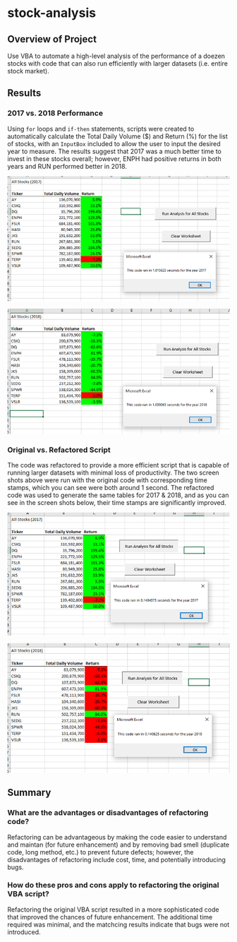 # stock-analysis

## Overview of Project

Use VBA to automate a high-level analysis of the performance of a doezen stocks with code that can also run efficiently with larger datasets (i.e. entire stock market).

## Results

### 2017 vs. 2018 Performance

Using `for` loops and `if-then` statements, scripts were created to automatically calculate the Total Daily Volume ($) and Return (%) for the list of stocks, with an `InputBox` included to allow the user to input the desired year to measure. The results suggest that 2017 was a much better time to invest in these stocks overall; however, ENPH had positive returns in both years and RUN performed better in 2018.  

![](/Resources/VBA_Challenge_2017_Orig_Code.png)

![](/Resources/VBA_Challenge_2018_Orig_Code.png)

### Original vs. Refactored Script

The code was refactored to provide a more efficient script that is capable of running larger datasets with minimal loss of productivity. The two screen shots above were run with the original code with corresponding time stamps, which you can see were both around 1 second. The refactored code was used to generate the same tables for 2017 & 2018, and as you can see in the screen shots below, their time stamps are significantly improved.

![](/Resources/VBA_Challenge_2017.png)

![](/Resources/VBA_Challenge_2018.png)

## Summary

### What are the advantages or disadvantages of refactoring code?

Refactoring can be advantageous by making the code easier to understand and maintan (for future enhancement) and by removing bad smell (duplicate code, long method, etc.) to prevent future defects; however, the disadvantages of refactoring include cost, time, and potentially introducing bugs.

### How do these pros and cons apply to refactoring the original VBA script?

Refactoring the original VBA script resulted in a more sophisticated code that improved the chances of future enhancement. The additional time required was minimal, and the matchcing results indicate that bugs were not introduced.
